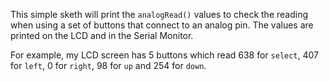 This simple sketh will print the `analogRead()` values to check the reading when using a set
of buttons that connect to an analog pin. The values are printed on the LCD and in the Serial Monitor.

For example, my LCD screen has 5 buttons which read 638 for `select`, 407 for `left`, 0 for `right`, 98 for `up` and 254 for `down`.